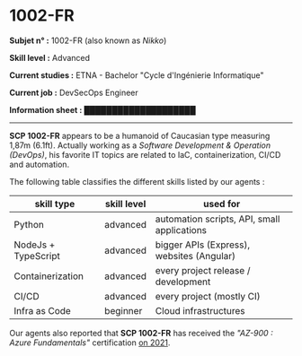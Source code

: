 # 1002-FR

**Subjet n° :** 1002-FR (also known as *Nikko*)

**Skill level :** Advanced

**Current studies :** ETNA - Bachelor "Cycle d'Ingénierie Informatique"

**Current job :** DevSecOps Engineer

**Information sheet :** [████████████████████](classified_documents/contact.md)

---

**SCP 1002-FR** appears to be a humanoid of Caucasian type measuring 1,87m (6.1ft). Actually working as a *Software Development & Operation (DevOps)*, his favorite IT topics are related to IaC, containerization, CI/CD and automation.

The following table classifies the different skills listed by our agents : 

| skill type          | skill level | used for                                    |
|---------------------|-------------|---------------------------------------------|
| Python              | advanced    | automation scripts, API, small applications |
| NodeJs + TypeScript | advanced    | bigger APIs (Express), websites (Angular)   |
| Containerization    | advanced    | every project release / development         |
| CI/CD               | advanced    | every project (mostly CI)                   |
| Infra as Code       | beginner    | Cloud infrastructures                       |

Our agents also reported that **SCP 1002-FR** has received the *"AZ-900 : Azure Fundamentals"* certification [on 2021](https://www.credly.com/badges/97a3695e-e02d-4e27-981e-234624e03372?source=linked_in_profile).  
